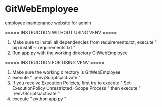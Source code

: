 # GitWebEmployee
employee maintenance website for admin

===== INSTRUCTION WITHOUT USING VENV =====

1. Make sure to install all dependencies from requirements.txt, execute " pip install -r requirements.txt "
2. Run app.py with the working directory GitWebEmployee


===== INSTRUCTION FOR USING VENV =====

1. Make sure the working directory is GitWebEmployee
2. execute " .\env\Scripts\activate "
3. If you receive Execution Policies, first try to execute " Set-ExecutionPolicy Unrestricted -Scope Process " then execute " .\env\Scripts\activate "
4. execute " python app.py "